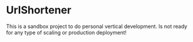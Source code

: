 UrlShortener
============

This is a sandbox project to do personal vertical development. 
Is not ready for any type of scaling or production deployment!
